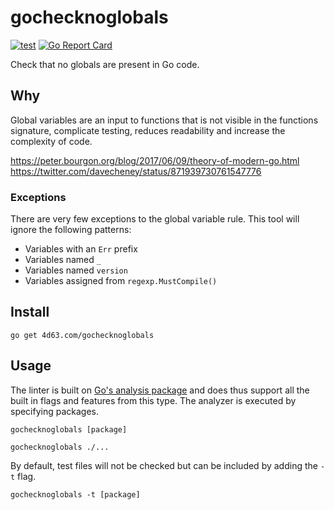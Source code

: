 # gochecknoglobals

[![test](https://github.com/leighmcculloch/gochecknoglobals/actions/workflows/build.yml/badge.svg)](https://github.com/leighmcculloch/gochecknoglobals/actions/workflows/build.yml)
[![Go Report Card](https://goreportcard.com/badge/github.com/leighmcculloch/gochecknoglobals)](https://goreportcard.com/report/github.com/leighmcculloch/gochecknoglobals)

Check that no globals are present in Go code.

## Why

Global variables are an input to functions that is not visible in the functions signature, complicate testing, reduces readability and increase the complexity of code.

https://peter.bourgon.org/blog/2017/06/09/theory-of-modern-go.html
https://twitter.com/davecheney/status/871939730761547776

### Exceptions

There are very few exceptions to the global variable rule. This tool will ignore the following patterns:
 * Variables with an `Err` prefix
 * Variables named `_`
 * Variables named `version`
 * Variables assigned from `regexp.MustCompile()`

## Install

```
go get 4d63.com/gochecknoglobals
```

## Usage

The linter is built on [Go's analysis package] and does thus support all the
built in flags and features from this type. The analyzer is executed by
specifying packages.

[Go's analysis package]: https://pkg.go.dev/golang.org/x/tools/go/analysis

```
gochecknoglobals [package]
```

```
gochecknoglobals ./...
```

By default, test files will not be checked but can be included by adding the
`-t` flag.

```
gochecknoglobals -t [package]
```
